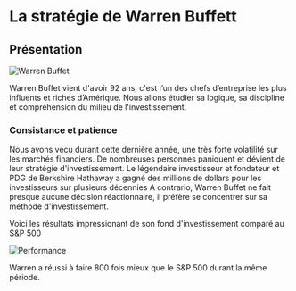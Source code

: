 # La stratégie de Warren Buffett
## Présentation

![Warren Buffet](https://www.fundraisers.fr/sites/default/files/public/img/article/warren-buffet-2.jpg)

Warren Buffet vient d'avoir 92 ans, c'est l’un des chefs d’entreprise les plus influents et riches d’Amérique.
Nous allons étudier sa logique, sa discipline et compréhension du milieu de l'investissement.

### Consistance et patience

Nous avons vécu durant cette dernière année, une très forte volatilité sur les marchés financiers.
De nombreuses personnes paniquent et dévient de leur stratégie d'investissement.
Le légendaire investisseur et fondateur et PDG de Berkshire Hathaway a gagné des millions de dollars pour les investisseurs sur plusieurs décennies
A contrario, Warren Buffet ne fait presque aucune décision réactionnaire, il préfère se concentrer sur sa méthode d'investissement.

Voici les résultats impressionant de son fond d'investissement comparé au S&P 500

![Performance](https://i.insider.com/56d0b3726e97c623048ba08c?width=1136&format=jpeg)

Warren a réussi à faire 800 fois mieux que le S&P 500 durant la même période.
